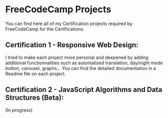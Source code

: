 ﻿# FreeCodeCamp Projects
 
You can find here all of my Certification projects required by FreeCodeCamp for the Certifications. 

## Certification 1 - Responsive Web Design: 
I tried to make each project more personal and deepened by adding additional functionnalities such as automatised translation, day/night mode button, carousel, graphs... 
You can find the detailed documentation in a Readme file on each project. 

## Certification 2 - JavaScript Algorithms and Data Structures (Beta):
(In progress)
